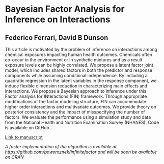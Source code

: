 # Bayesian Factor Analysis for Inference on Interactions
## Federico Ferrari, David B Dunson

This article is motivated by the problem of inference on interactions among chemical exposures impacting human health outcomes. Chemicals often co-occur in the environment or in synthetic mixtures and as a result exposure levels can be highly correlated. We propose a latent factor joint model, which includes shared factors in both the predictor and response components while assuming conditional independence. By including a quadratic regression in the latent variables in the response component, we induce flexible dimension reduction in characterizing main effects and interactions. We propose a Bayesian approach to inference under this Factor analysis for INteractions (FIN) framework. Through appropriate modifications of the factor modeling structure, FIN can accommodate higher order interactions and multivariate outcomes. We provide theory on posterior consistency and the impact of misspecifying the number of factors. We evaluate the performance using a simulation study and data from the National Health and Nutrition Examination Survey (NHANES). Code is available on GitHub.

[Link to manuscript](https://amstat.tandfonline.com/doi/full/10.1080/01621459.2020.1745813#.Xn4EjS2ZNQI)

*A faster implementation of the algorithm is available at https://github.com/poworoznek/infinitefactor and will be soon be available on CRAN*
